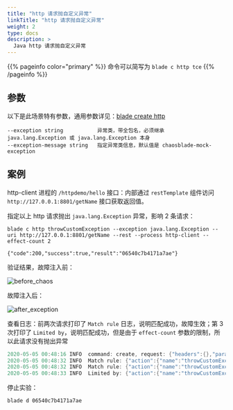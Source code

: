 ```yaml
---
title: "http 请求抛自定义异常"
linkTitle: "http 请求抛自定义异常"
weight: 2
type: docs
description: >
  Java http 请求抛自定义异常
---
```

{{% pageinfo color="primary" %}}
命令可以简写为 `blade c http tce`
{{% /pageinfo %}}

## 参数

以下是此场景特有参数，通用参数详见：[blade create http](../)

```text
--exception string           异常类，带全包名，必须继承 java.lang.Exception 或 java.lang.Exception 本身
--exception-message string   指定异常类信息，默认值是 chaosblade-mock-exception
```

## 案例

http-client 进程的 `/httpdemo/hello` 接口：内部通过 `restTemplate` 组件访问 `http://127.0.0.1:8801/getName` 接口获取返回值。

指定以上 http 请求抛出 `java.lang.Exception` 异常，影响 2 条请求：

```shell
blade c http throwCustomException --exception java.lang.Exception --uri http://127.0.0.1:8801/getName --rest --process http-client --effect-count 2

{"code":200,"success":true,"result":"06540c7b4171a7ae"}
```

验证结果，故障注入前：

![before_chaos](https://tvax2.sinaimg.cn/large/ad5fbf65ly1gg38fntcpij20dw023wes.jpg)

故障注入后：

![after_exception](https://tva2.sinaimg.cn/large/ad5fbf65ly1gg38kfdj45j20dw01yaaj.jpg)

查看日志：前两次请求打印了 `Match rule` 日志，说明匹配成功，故障生效；第 3 次打印了 `Limited by`，说明匹配成功，但是由于 `effect-count` 参数的限制，所以此请求没有抛出异常

```go
2020-05-05 00:48:16 INFO  command: create, request: {"headers":{},"params":{"exception":"java.lang.Exception","rest":"true","process":"http-client","effect-count":"2","action":"throwCustomException","suid":"06540c7b4171a7ae","uri":"http://127.0.0.1:8801/getName","target":"http"}}
2020-05-05 00:48:32 INFO  Match rule: {"action":{"name":"throwCustomException"},"actionName":"throwCustomException","matcher":{"matchers":{"rest":"true","effect-count":"2","uri":"http://127.0.0.1:8801/getName"}},"target":"http"}
2020-05-05 00:48:32 INFO  Match rule: {"action":{"name":"throwCustomException"},"actionName":"throwCustomException","matcher":{"matchers":{"rest":"true","effect-count":"2","uri":"http://127.0.0.1:8801/getName"}},"target":"http"}
2020-05-05 00:48:33 INFO  Limited by: {"action":{"name":"throwCustomException"},"actionName":"throwCustomException","matcher":{"matchers":{"rest":"true","effect-count":"2","uri":"http://127.0.0.1:8801/getName"}},"target":"http"}
```

停止实验：

```shell
blade d 06540c7b4171a7ae
```
